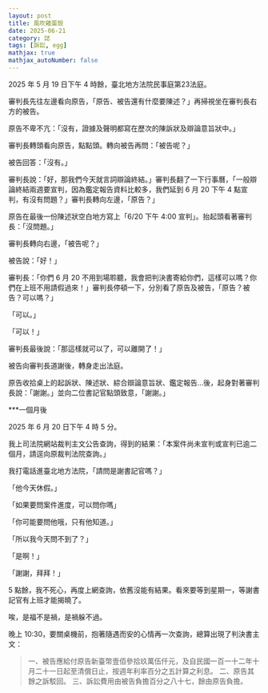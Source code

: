 ```yaml
---
layout: post
title: 風吹雞蛋殼
date: 2025-06-21
category: 誌
tags: [訴訟, egg]
mathjax: true
mathjax_autoNumber: false
---
```


2025 年 5 月 19 日下午 4 時餘，臺北地方法院民事庭第23法庭。

<!--more-->

審判長先往左邊看向原告，「原告、被告還有什麼要陳述？」再掃視坐在審判長右方的被告。

原告不卑不亢：「沒有，證據及聲明都寫在歷次的陳訴狀及辯論意旨狀中。」

審判長轉頭看向原告，點點頭。轉向被告再問：「被告呢？」

被告回答：「沒有。」

審判長說：「好，那我們今天就言詞辯論終結。」審判長翻了一下行事曆，「一般辯論終結兩週要宣判，因為鑑定報告資料比較多，我們延到 6 月 20 下午 4 點宣判，有沒有問題？」審判長轉向左邊，「原告？」

原告在最後一份陳述狀空白地方寫上「6/20 下午 4:00 宣判」。抬起頭看著審判長：「沒問題。」

審判長轉向右邊，「被告呢？」

被告說：「好！」

審判長：「你們 6 月 20 不用到場聆聽，我會把判決書寄給你們，這樣可以嗎？你們在上班不用請假過來！」審判長停頓一下，分別看了原告及被告，「原告？被告？可以嗎？」

「可以。」

「可以！」

審判長最後說：「那這樣就可以了，可以離開了！」

被告向審判長道謝後，轉身走出法庭。

原告收拾桌上的起訴狀、陳述狀、綜合辯論意旨狀、鑑定報告…後，起身對著審判長說：「謝謝。」並向二位書記官點頭致意，「謝謝。」

***一個月後

2025 年 6 月 20 日下午 4 時 5 分。

我上司法院網站裁判主文公告查詢，得到的結果：「本案件尚未宣判或宣判已逾二個月，請逕向原裁判法院查詢。」

我打電話進臺北地方法院，「請問是謝書記官嗎？」

「他今天休假。」

「如果要問案件進度，可以問你嗎」

「你可能要問他哦，只有他知道。」

「所以我今天問不到了？」

「是啊！」

「謝謝，拜拜！」

5 點餘，我不死心，再度上網查詢，依舊沒能有結果。看來要等到星期一，等謝書記官有上班才能揭曉了。

唉，是福不是禍，是禍躲不過。

晚上 10:30，要關桌機前，抱著隨遇而安的心情再一次查詢，總算出現了判決書主文：
> 一、被告應給付原告新臺幣壹佰參拾玖萬伍仟元，及自民國一百一十二年十月二十一日起至清償日止，按週年利率百分之五計算之利息。
> 二、原告其餘之訴駁回。
> 三、訴訟費用由被告負擔百分之八十七，餘由原告負擔。
